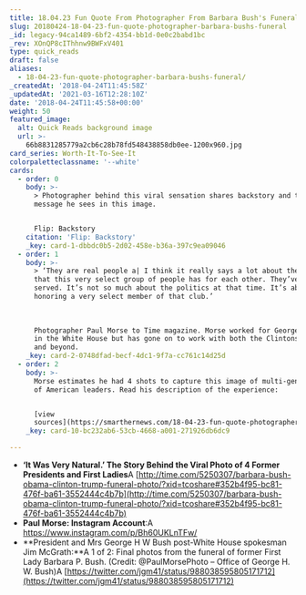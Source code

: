 ```yaml
---
title: 18.04.23 Fun Quote From Photographer From Barbara Bush's Funeral
slug: 20180424-18-04-23-fun-quote-photographer-barbara-bushs-funeral
_id: legacy-94ca1489-6bf2-4354-bb1d-0e0c2babd1bc
_rev: XOnQP8cIThhnw9BWFxV401
type: quick_reads
draft: false
aliases:
  - 18-04-23-fun-quote-photographer-barbara-bushs-funeral/
_createdAt: '2018-04-24T11:45:58Z'
_updatedAt: '2021-03-16T12:28:10Z'
date: '2018-04-24T11:45:58+00:00'
weight: 50
featured_image:
  alt: Quick Reads background image
  url: >-
    66b8831285779a2cb6c28b78fd548438858db0ee-1200x960.jpg
card_series: Worth-It-To-See-It
colorpaletteclassname: '--white'
cards:
  - order: 0
    body: >-
      > Photographer behind this viral sensation shares backstory and the
      message he sees in this image.


      Flip: Backstory
    citation: 'Flip: Backstory'
    _key: card-1-dbbdc0b5-2d02-458e-b36a-397c9ea09046
  - order: 1
    body: >-
      > ‘They are real people a| I think it really says a lot about the kinship
      that this very select group of people has for each other. They’ve all
      served. It’s not so much about the politics at that time. It’s about
      honoring a very select member of that club.’  
        
        
        
      Photographer Paul Morse to Time magazine. Morse worked for George W. Bush
      in the White House but has gone on to work with both the Clintons, Bushes
      and beyond.
    _key: card-2-0748dfad-becf-4dc1-9f7a-cc761c14d25d
  - order: 2
    body: >-
      Morse estimates he had 4 shots to capture this image of multi-generations
      of American leaders. Read his description of the experience:


      [view
      sources](https://smarthernews.com/18-04-23-fun-quote-photographer-barbara-bushs-funeral/)
    _key: card-10-bc232ab6-53cb-4668-a001-271926db6dc9

---
```

* **‘It Was Very Natural.’ The Story Behind the Viral Photo of 4 Former Presidents and First Ladies**A [http://time.com/5250307/barbara-bush-obama-clinton-trump-funeral-photo/?xid=tcoshare#352b4f95-bc81-476f-ba61-3552444c4b7b](http://time.com/5250307/barbara-bush-obama-clinton-trump-funeral-photo/?xid=tcoshare#352b4f95-bc81-476f-ba61-3552444c4b7b)
* **Paul Morse: Instagram Account**:A https://www.instagram.com/p/Bh60UKLnTFw/
* **President and Mrs George H W Bush post-White House spokesman Jim McGrath:**A 1 of 2: Final photos from the funeral of former First Lady Barbara P. Bush. (Credit: @PaulMorsePhoto – Office of George H. W. Bush)A [https://twitter.com/jgm41/status/988038595805171712](https://twitter.com/jgm41/status/988038595805171712)